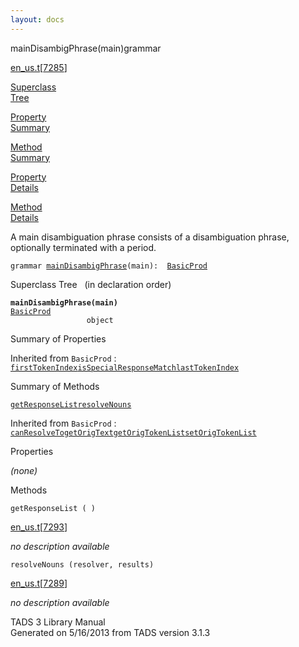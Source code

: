 ```yaml
---
layout: docs
---
```

<span class="title">mainDisambigPhrase(main)</span><span class="type">grammar</span>

[en_us.t](../file/en_us.t.html)\[[7285](../source/en_us.t.html#7285)\]

[Superclass  
Tree](#_SuperClassTree_)

[Property  
Summary](#_PropSummary_)

[Method  
Summary](#_MethodSummary_)

[Property  
Details](#_Properties_)

[Method  
Details](#_Methods_)



A main disambiguation phrase consists of a disambiguation phrase,
optionally terminated with a period.

`grammar `<span class="gramalt">[`mainDisambigPhrase`](../object/mainDisambigPhrase.html)`(main)`</span>` :   `[`BasicProd`](../object/BasicProd.html)



<span id="_SuperClassTree_"></span>



<span class="hdln">Superclass Tree</span>   (in declaration order)



**`mainDisambigPhrase(main)`**  
[`BasicProd`](../object/BasicProd.html)  
`                 object`  
<span id="_PropSummary_"></span>



<span class="hdln">Summary of Properties</span>  





Inherited from `BasicProd` :  
[`firstTokenIndex`](../object/BasicProd.html#firstTokenIndex)[`isSpecialResponseMatch`](../object/BasicProd.html#isSpecialResponseMatch)[`lastTokenIndex`](../object/BasicProd.html#lastTokenIndex)

<span id="_MethodSummary_"></span>



<span class="hdln">Summary of Methods</span>  



[`getResponseList`](#getResponseList)[`resolveNouns`](#resolveNouns)

Inherited from `BasicProd` :  
[`canResolveTo`](../object/BasicProd.html#canResolveTo)[`getOrigText`](../object/BasicProd.html#getOrigText)[`getOrigTokenList`](../object/BasicProd.html#getOrigTokenList)[`setOrigTokenList`](../object/BasicProd.html#setOrigTokenList)

<span id="_Properties_"></span>



<span class="hdln">Properties</span>  



*(none)* <span id="_Methods_"></span>



<span class="hdln">Methods</span>  



<span id="getResponseList"></span>

`getResponseList ( )`

[en_us.t](../file/en_us.t.html)\[[7293](../source/en_us.t.html#7293)\]



*no description available*



<span id="resolveNouns"></span>

`resolveNouns (resolver, results)`

[en_us.t](../file/en_us.t.html)\[[7289](../source/en_us.t.html#7289)\]



*no description available*





TADS 3 Library Manual  
Generated on 5/16/2013 from TADS version 3.1.3


